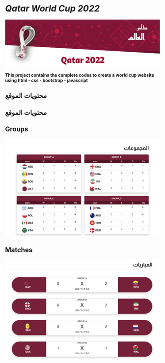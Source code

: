 # *Qatar World Cup 2022*

![alt text](images/header.png)

**This project contains the complete codes to create a world cup website using html - css - bootstrap - javascript**


## **محتويات الموقع**
## محتويات الموقع

## Groups

![alt text](images/groups.png)

## Matches

![alt text](images/matches.png)
